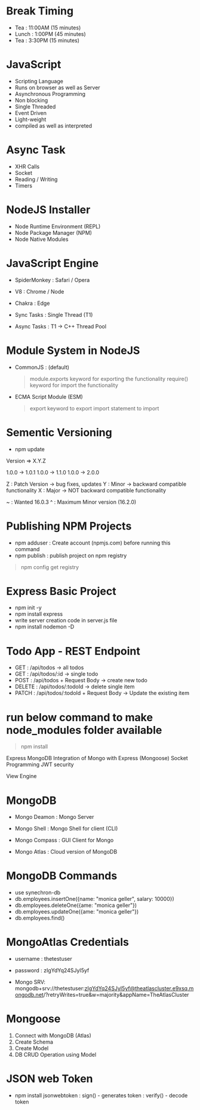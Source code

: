 # Break Timing

- Tea : 11:00AM (15 minutes)
- Lunch : 1:00PM (45 minutes)
- Tea : 3:30PM (15 minutes)

# JavaScript

- Scripting Language
- Runs on browser as well as Server
- Asynchronous Programming
- Non blocking
- Single Threaded
- Event Driven
- Light-weight
- compiled as well as interpreted

# Async Task

- XHR Calls
- Socket
- Reading / Writing
- Timers

# NodeJS Installer

- Node Runtime Environment (REPL)
- Node Package Manager (NPM)
- Node Native Modules

# JavaScript Engine

- SpiderMonkey : Safari / Opera
- V8 : Chrome / Node
- Chakra : Edge

- Sync Tasks : Single Thread (T1)
- Async Tasks : T1 -> C++ Thread Pool

# Module System in NodeJS

- CommonJS : (default)

  > module.exports keyword for exporting the functionality
  > require() keyword for import the functionality

- ECMA Script Module (ESM)

  > export keyword to export
  > import statement to import

# Sementic Versioning

- npm update

Version => X.Y.Z

1.0.0 -> 1.0.1
1.0.0 -> 1.1.0
1.0.0 -> 2.0.0

Z : Patch Version -> bug fixes, updates
Y : Minor -> backward compatible functionality
X : Major -> NOT backward compatible functionality

~ : Wanted 16.0.3
^ : Maximum Minor version (16.2.0)

# Publishing NPM Projects

- npm adduser : Create account (npmjs.com) before running this command
- npm publish : publish project on npm registry

> npm config get registry

# Express Basic Project

- npm init -y
- npm install express
- write server creation code in server.js file
- npm install nodemon -D

# Todo App - REST Endpoint

- GET : /api/todos -> all todos
- GET : /api/todos/:id -> single todo
- POST : /api/todos + Request Body -> create new todo
- DELETE : /api/todos/:todoId -> delete single item
- PATCH : /api/todos/:todoId + Request Body -> Update the existing item

# run below command to make node_modules folder available

> npm install

Express
MongoDB
Integration of Mongo with Express (Mongoose)
Socket Programming
JWT security

View Engine

# MongoDB

- Mongo Deamon : Mongo Server
- Mongo Shell : Mongo Shell for client (CLI)
- Mongo Compass : GUI Client for Mongo

- Mongo Atlas : Cloud version of MongoDB

# MongoDB Commands

- use synechron-db
- db.employees.insertOne({name: "monica geller", salary: 10000})
- db.employees.deleteOne({ame: "monica geller"})
- db.employees.updateOne({ame: "monica geller"})
- db.employees.find()

# MongoAtlas Credentials

- username : thetestuser
- password : zIgYdYq24SJyI5yf

- Mongo SRV:
  mongodb+srv://thetestuser:zIgYdYq24SJyI5yf@theatlascluster.e9xsq.mongodb.net/?retryWrites=true&w=majority&appName=TheAtlasCluster

# Mongoose

1. Connect with MongoDB (Atlas)
2. Create Schema
3. Create Model
4. DB CRUD Operation using Model

# JSON web Token

- npm install jsonwebtoken
  : sign() - generates token
  : verify() - decode token
